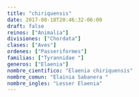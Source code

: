 ```yaml
---
title: "chiriquensis"
date: 2017-08-18T20:46:32-06:00
draft: false
reinos: ["Animalia"]
divisiones: ["Chordata"]
clases: ["Aves"]
ordenes: ["Passeriformes"]
familias: ["Tyrannidae "]
generos: ["Elaenia"]
nombre_cientifico: "Elaenia chiriquensis"
nombre_comun: "Elainia Sabanera "
nombre_ingles: "Lesser Elaenia"
---
```

